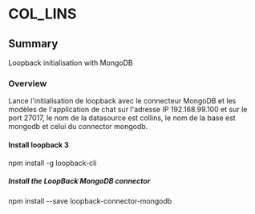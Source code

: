 # COL_LINS

## Summary
Loopback initialisation with MongoDB

### Overview
Lance l'initialisation de loopback avec le connecteur MongoDB et les modèles de l'application de chat sur l'adresse IP 192.168.99.100 et sur le port 27017, le nom de la datasource est collins, le nom de la base est mongodb et celui du connector mongodb.

#### Install loopback 3
npm install -g loopback-cli

##### Install the LoopBack MongoDB connector
npm install --save loopback-connector-mongodb

